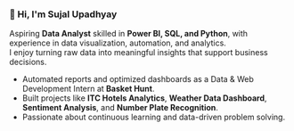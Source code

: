 ### 👋 Hi, I'm Sujal Upadhyay  

Aspiring **Data Analyst** skilled in **Power BI, SQL, and Python**, with experience in data visualization, automation, and analytics.  
I enjoy turning raw data into meaningful insights that support business decisions.  

- Automated reports and optimized dashboards as a Data & Web Development Intern at **Basket Hunt**.  
- Built projects like **ITC Hotels Analytics**, **Weather Data Dashboard**, **Sentiment Analysis**, and **Number Plate Recognition**.  
- Passionate about continuous learning and data-driven problem solving.
<!--
**sujalupadhyay1/sujalupadhyay1** is a ✨ _special_ ✨ repository because its `README.md` (this file) appears on your GitHub profile.

Here are some ideas to get you started:

- 🔭 I’m currently working on ...
- 🌱 I’m currently learning ...
- 👯 I’m looking to collaborate on ...
- 🤔 I’m looking for help with ...
- 💬 Ask me about ...
- 📫 How to reach me: ...
- 😄 Pronouns: ...
- ⚡ Fun fact: ...
-->
